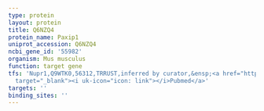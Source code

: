 ```yaml
---
type: protein
layout: protein
title: Q6NZQ4
protein_name: Paxip1
uniprot_accession: Q6NZQ4
ncbi_gene_id: '55982'
organism: Mus musculus
function: target gene
tfs: 'Nupr1,Q9WTK0,56312,TRRUST,inferred by curator,&ensp;<a href="https://www.ncbi.nlm.nih.gov/pubmed/?term=11940591%5Buid%5D"
  target="_blank"><i uk-icon="icon: link"></i>Pubmed</a>'
targets: ''
binding_sites: ''
---
```

